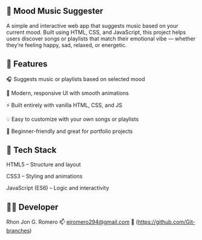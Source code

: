 ﻿## 🎵 Mood Music Suggester

A simple and interactive web app that suggests music based on your current mood. Built using HTML, CSS, and JavaScript, this project helps users discover songs or playlists that match their emotional vibe — whether they’re feeling happy, sad, relaxed, or energetic.

## 🌟 Features

🎧 Suggests music or playlists based on selected mood

🎨 Modern, responsive UI with smooth animations

⚡ Built entirely with vanilla HTML, CSS, and JS

💡 Easy to customize with your own songs or playlists

🧠 Beginner-friendly and great for portfolio projects

## 🧱 Tech Stack

HTML5 – Structure and layout

CSS3 – Styling and animations

JavaScript (ES6) – Logic and interactivity

## 👩‍💻 Developer
Rhon Jon G. Romero 📫 ejromero294@gmail.com 💼 (https://github.com/Git-branches)

